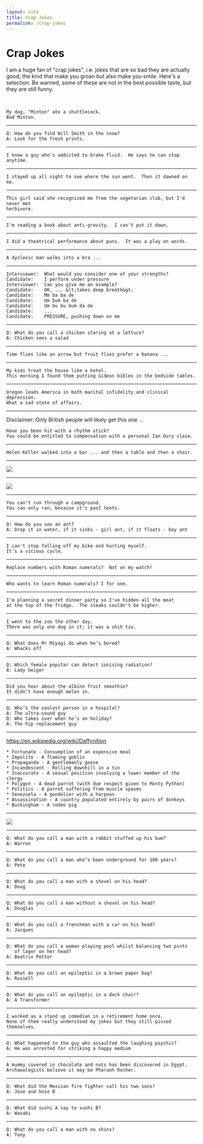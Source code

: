 ```yaml
---
layout: site
title: Crap Jokes
permalink: /crap-jokes
---
```

# Crap Jokes

I am a huge fan of "crap jokes", i.e. jokes that are so bad they are actually good; the kind that make you groan but
also make you smile.  Here's a selection.  Be warned, some of these are not in the best possible taste, but they are
still funny.

&nbsp;

``` text
My dog, "Minton" ate a shuttlecock.
Bad Minton.
```

---

``` text
Q: How do you find Will Smith in the snow?
A: Look for the fresh prints.
```

---

``` text
I know a guy who's addicted to brake fluid.  He says he can stop anytime.
```

---

``` text
I stayed up all night to see where the sun went.  Then it dawned on me.
```

---

``` text
This girl said she recognized me from the vegetarian club, but I'd never met
herbivore.
```

---

``` text
I'm reading a book about anti-gravity.  I can't put it down.
```

---

``` text
I did a theatrical performance about puns.  It was a play on words.
```

---

``` text
A dyslexic man walks into a bra ...
```

---

``` text
Interviewer:  What would you consider one of your strengths?
Candidate:    I perform under pressure
Interviewer:  Can you give me an example?
Candidate:    OK, ... &lt;takes deep breath&gt;
Candidate:    Mm ba ba de
Candidate:    Um bum ba de
Candidate:    Um bu bu bum da de
Candidate:    ...
Candidate:    PRESSURE, pushing down on me
```

---

``` text
Q: What do you call a chicken staring at a lettuce?
A: Chicken sees a salad
```

---

``` text
Time flies like an arrow but fruit flies prefer a banana ...
```

---

``` text
My kids treat the house like a hotel.
This morning I found them putting Gideon bibles in the bedside tables.
```

---

``` text
Oregon leads America in both marital infidelity and clinical depression.
What a sad state of affairs.
```

---

Disclaimer: Only British people will likely get this one ...

``` text
Have you been hit with a rhythm stick?
You could be entitled to compensation with a personal Ian Dury claim.
```

---

``` text
Helen Keller walked into a bar ... and then a table and then a chair.
```

---

![](/images/spring_is_just_around_the_corner.png)

---

![](/images/remains_to_be_seen.png)

---

``` text
You can't run through a campground.
You can only ran, because it's past tents.
```

---

``` text
Q: How do you sex an ant?
A: Drop it in water, if it sinks - girl ant, if it floats - boy ant
```

---

``` text
I can't stop falling off my bike and hurting myself.
It's a vicious cycle.
```

---

``` text
Replace numbers with Roman numerals?  Not on my watch!
```

---

``` text
Who wants to learn Roman numerals? I for one.
```

---

``` text
I'm planning a secret dinner party so I've hidden all the meat
at the top of the fridge.  The steaks couldn't be higher.
```

---

``` text
I went to the zoo the other day.
There was only one dog in it; it was a shih tzu.
```

---

``` text
Q: What does Mr Miyagi do when he’s bored?
A: Whacks off
```

---

``` text
Q: Which female popstar can detect ionising radiation?
A: Lady Geiger
```

---

``` text
Did you hear about the albino fruit smoothie?
It didn’t have enough melon in.
```

---

``` text
Q: Who’s the coolest person in a hospital?
A: The ultra-sound guy
Q: Who takes over when he’s on holiday?
A: The hip replacement guy
```

---

<https://en.wikipedia.org/wiki/Daffynition>

``` text
* Fortunate - Consumption of an expensive meal
* Impolite - A flaming goblin
* Propaganda - A gentlemanly goose
* Incandescent - Rolling downhill in a tin
* Inaccurate - A sexual position involving a lower member of the clergy
* Polygon - A dead parrot (with due respect given to Monty Python)
* Politics - A parrot suffering from muscle spasms
* Venezuela - A gondolier with a harpoon
* Assassination - A country populated entirely by pairs of donkeys
* Buckingham - A rodeo pig
```

---

![](/images/things_i_hate.jpg)

---

``` text
Q: What do you call a man with a rabbit stuffed up his bum?
A: Warren
```

---

``` text
Q: What do you call a man who’s been underground for 100 years?
A: Pete
```

---

``` text
Q: What do you call a man with a shovel on his head?
A: Doug
```

---

``` text
Q: What do you call a man without a shovel on his head?
A: Douglas
```

---

``` text
Q: What do you call a frenchman with a car on his head?
A: Jacques
```

---

``` text
Q: What do you call a woman playing pool whilst balancing two pints
   of lager on her head?
A: Beatrix Potter
```

---

``` text
Q: What do you call an epileptic in a brown paper bag?
A: Russell
```

---

``` text
Q: What do you call an epileptic in a deck chair?
A: A Transformer
```

---

``` text
I worked as a stand up comedian in a retirement home once.
None of them really understood my jokes but they still pissed themselves.
```

---

``` text
Q: What happened to the guy who assaulted the laughing psychic?
A: He was arrested for striking a happy medium
```

---

``` text
A mummy covered in chocolate and nuts has been discovered in Egypt.
Archaeologists believe it may be Pharaoh Rocher.
```

---

``` text
Q: What did the Mexican fire fighter call his two sons?
A: Jose and hose B
```

---

``` text
Q: What did sushi A say to sushi B?
A: Wasabi
```

---

``` text
Q: What do you call a man with no shins?
A: Tony
```
